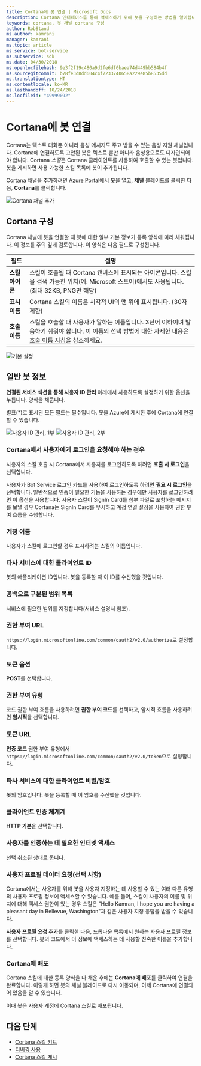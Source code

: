 ```yaml
---
title: Cortana에 봇 연결 | Microsoft Docs
description: Cortana 인터페이스를 통해 액세스하기 위해 봇을 구성하는 방법을 알아봅니다.
keywords: cortana, 봇 채널 cortana 구성
author: RobStand
ms.author: kamrani
manager: kamrani
ms.topic: article
ms.service: bot-service
ms.subservice: sdk
ms.date: 04/30/2018
ms.openlocfilehash: 9e3f2f19c480a9d2fe6df0baea74d449bb584b4f
ms.sourcegitcommit: b78fe3d8dd604c4f7233740658a229e85b8535dd
ms.translationtype: HT
ms.contentlocale: ko-KR
ms.lasthandoff: 10/24/2018
ms.locfileid: "49999092"
---
```

# <a name="connect-a-bot-to-cortana"></a>Cortana에 봇 연결

Cortana는 텍스트 대화뿐 아니라 음성 메시지도 주고 받을 수 있는 음성 지원 채널입니다. Cortana에 연결하도록 고안된 봇은 텍스트 뿐만 아니라 음성용으로도 디자인되어야 합니다. Cortana *스킬*은 Cortana 클라이언트를 사용하여 호출할 수 있는 봇입니다. 봇을 게시하면 사용 가능한 스킬 목록에 봇이 추가됩니다.

Cortana 채널을 추가하려면 [Azure Portal](https://portal.azure.com/)에서 봇을 열고, **채널** 블레이드를 클릭한 다음, **Cortana**를 클릭합니다.

![Cortana 채널 추가](~/media/channels/cortana-addchannel.png)

## <a name="configure-cortana"></a>Cortana 구성

Cortana 채널에 봇을 연결할 때 봇에 대한 일부 기본 정보가 등록 양식에 미리 채워집니다. 이 정보를 주의 깊게 검토합니다. 이 양식은 다음 필드로 구성됩니다.

| 필드 | 설명 |
|------|------|
| **스킬 아이콘** | 스킬이 호출될 때 Cortana 캔버스에 표시되는 아이콘입니다. 스킬을 검색 가능한 위치(예: Microsoft 스토어)에서도 사용됩니다. (최대 32KB, PNG만 해당)|
| **표시 이름** | Cortana 스킬의 이름은 시각적 UI의 맨 위에 표시됩니다. (30자 제한) |
| **호출 이름** | 스킬을 호출할 때 사용자가 말하는 이름입니다. 3단어 이하이며 발음하기 쉬워야 합니다. 이 이름의 선택 방법에 대한 자세한 내용은 [호출 이름 지침][invocation]을 참조하세요.|

![기본 설정](~/media/channels/cortana-defaultsettings.png)

## <a name="general-bot-information"></a>일반 봇 정보

**연결된 서비스 섹션을 통해 사용자 ID 관리** 아래에서 사용하도록 설정하기 위한 옵션을 누릅니다. 양식을 채웁니다.

별표(*)로 표시된 모든 필드는 필수입니다. 봇을 Azure에 게시한 후에 Cortana에 연결할 수 있습니다.

![사용자 ID 관리, 1부](~/media/channels/cortana-manageidentity-1.png)
![사용자 ID 관리, 2부](~/media/channels/cortana-manageidentity-2.png)

### <a name="when-should-cortana-prompt-for-a-user-to-sign-in"></a>Cortana에서 사용자에게 로그인을 요청해야 하는 경우

사용자의 스킬 호출 시 Cortana에서 사용자를 로그인하도록 하려면 **호출 시 로그인**을 선택합니다.

사용자가 Bot Service 로그인 카드를 사용하여 로그인하도록 하려면 **필요 시 로그인**을 선택합니다. 일반적으로 인증이 필요한 기능을 사용하는 경우에만 사용자를 로그인하려면 이 옵션을 사용합니다. 사용자 스킬이 SignIn Card를 첨부 파일로 포함하는 메시지를 보낼 경우 Cortana는 SignIn Card를 무시하고 계정 연결 설정을 사용하여 권한 부여 흐름을 수행합니다.

### <a name="account-name"></a>계정 이름

사용자가 스킬에 로그인할 경우 표시하려는 스킬의 이름입니다.

### <a name="client-id-for-third-party-services"></a>타사 서비스에 대한 클라이언트 ID

봇의 애플리케이션 ID입니다. 봇을 등록할 때 이 ID를 수신했을 것입니다.

### <a name="space-separated-list-of-scopes"></a>공백으로 구분된 범위 목록

서비스에 필요한 범위를 지정합니다(서비스 설명서 참조).

### <a name="authorization-url"></a>권한 부여 URL

`https://login.microsoftonline.com/common/oauth2/v2.0/authorize`로 설정합니다.

### <a name="token-options"></a>토큰 옵션

**POST**를 선택합니다.

### <a name="grant-type"></a>권한 부여 유형

코드 권한 부여 흐름을 사용하려면 **권한 부여 코드**를 선택하고, 암시적 흐름을 사용하려면 **암시적**을 선택합니다.

### <a name="token-url"></a>토큰 URL

**인증 코드** 권한 부여 유형에서 `https://login.microsoftonline.com/common/oauth2/v2.0/token`으로 설정합니다.

### <a name="client-secretpassword-for-third-party-services"></a>타사 서비스에 대한 클라이언트 비밀/암호

봇의 암호입니다. 봇을 등록할 때 이 암호를 수신했을 것입니다.

### <a name="client-authentication-scheme"></a>클라이언트 인증 체계계

**HTTP 기본**을 선택합니다.

### <a name="internet-access-required-to-authenticate-users"></a>사용자를 인증하는 데 필요한 인터넷 액세스

선택 취소된 상태로 둡니다.

### <a name="request-user-profile-data-optional"></a>사용자 프로필 데이터 요청(선택 사항)

Cortana에서는 사용자를 위해 봇을 사용자 지정하는 데 사용할 수 있는 여러 다른 유형의 사용자 프로필 정보에 액세스할 수 있습니다. 예를 들어, 스킬이 사용자의 이름 및 위치에 대해 액세스 권한이 있는 경우 스킬은 "Hello Kamran, I hope you are having a pleasant day in Bellevue, Washington"과 같은 사용자 지정 응답을 받을 수 있습니다.

**사용자 프로필 요청 추가**를 클릭한 다음, 드롭다운 목록에서 원하는 사용자 프로필 정보를 선택합니다. 봇의 코드에서 이 정보에 액세스하는 데 사용할 친숙한 이름을 추가합니다.

### <a name="deploy-on-cortana"></a>Cortana에 배포

Cortana 스킬에 대한 등록 양식을 다 채운 후에는 **Cortana에 배포**를 클릭하여 연결을 완료합니다. 이렇게 하면 봇의 채널 블레이드로 다시 이동되며, 이제 Cortana에 연결되어 있음을 알 수 있습니다.

이때 봇은 사용자 계정에 Cortana 스킬로 배포됩니다.

## <a name="next-steps"></a>다음 단계

* [Cortana 스킬 키트](https://aka.ms/CortanaSkillsDocs)
* [디버깅 사용](bot-service-debug-cortana-skill.md)
* [Cortana 스킬 게시][publish]

[invocation]: https://docs.microsoft.com/en-us/cortana/skills/cortana-invocation-guidelines
[publish]: https://docs.microsoft.com/en-us/cortana/skills/publish-skill
[connected]: https://aka.ms/CortanaSkillsBotConnectedAccount
[CortanaEntity]: https://aka.ms/lgvcto

